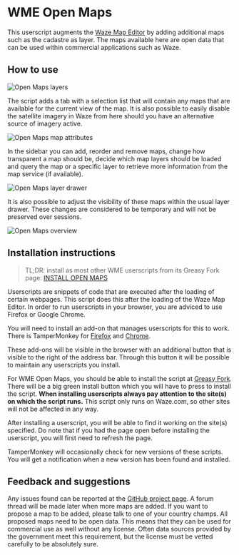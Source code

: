 # WME Open Maps

This userscript augments the [Waze Map Editor](https://www.waze.com/editor/) by adding additional maps such as the cadastre as layer. The maps available here are open data that can be used within commercial applications such as Waze.

## How to use

![Open Maps layers](https://www.tomputtemans.com/waze-scripts/images/Sidebar.png)

The script adds a tab with a selection list that will contain any maps that are available for the current view of the map. It is also possible to easily disable the satellite imagery in Waze from here should you have an alternative source of imagery active.

![Open Maps map attributes](https://www.tomputtemans.com/waze-scripts/images/LayerAttributes.png)

In the sidebar you can add, reorder and remove maps, change how transparent a map should be, decide which map layers should be loaded and query the map or a specific layer to retrieve more information from the map service (if available).

![Open Maps layer drawer](https://www.tomputtemans.com/waze-scripts/images/LayerChooser.png)

It is also possible to adjust the visibility of these maps within the usual layer drawer. These changes are considered to be temporary and will not be preserved over sessions.

![Open Maps overview](https://www.tomputtemans.com/waze-scripts/images/Overview.png)

## Installation instructions

> TL;DR: install as most other WME userscripts from its Greasy Fork page: [INSTALL OPEN MAPS](https://greasyfork.org/scripts/13334-wme-openmaps)

Userscripts are snippets of code that are executed after the loading of certain webpages. This script does this after the loading of the Waze Map Editor. In order to run userscripts in your browser, you are adviced to use Firefox or Google Chrome.

You will need to install an add-on that manages userscripts for this to work. There is TamperMonkey for [Firefox](https://addons.mozilla.org/en-US/firefox/addon/tampermonkey/) and [Chrome](https://chrome.google.com/webstore/detail/tampermonkey/dhdgffkkebhmkfjojejmpbldmpobfkfo).

These add-ons will be visible in the browser with an additional button that is visible to the right of the address bar. Through this button it will be possible to maintain any userscripts you install.

For WME Open Maps, you should be able to install the script at [Greasy Fork](https://greasyfork.org/scripts/13334-wme-openmaps). There will be a big green install button which you will have to press to install the script.
__When installing userscripts always pay attention to the site(s) on which the script runs.__ This script only runs on Waze.com, so other sites will not be affected in any way.

After installing a userscript, you will be able to find it working on the site(s) specified. Do note that if you had the page open before installing the userscript, you will first need to refresh the page.

TamperMonkey will occasionally check for new versions of these scripts. You will get a notification when a new version has been found and installed.

## Feedback and suggestions

Any issues found can be reported at the [GitHub project page](https://github.com/Glodenox/wme-om/issues). A forum thread will be made later when more maps are added. If you want to propose a map to be added, please talk to one of your country champs. All proposed maps need to be open data. This means that they can be used for commercial use as well without any license. Often data sources provided by the government meet this requirement, but the license must be vetted carefully to be absolutely sure.
